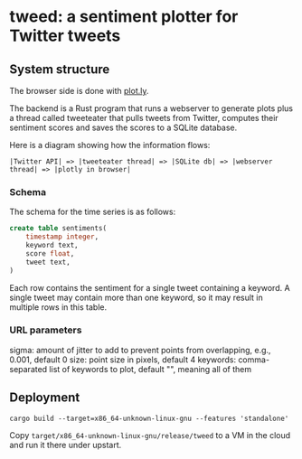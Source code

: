 # tweed: a sentiment plotter for Twitter tweets

## System structure

The browser side is done with [plot.ly](https://plot.ly/javascript/).

The backend is a Rust program that runs a webserver to generate plots plus a thread called tweeteater that pulls
tweets from Twitter, computes their sentiment scores and saves the scores to a SQLite database.

Here is a diagram showing how the information flows:

```
|Twitter API| => |tweeteater thread| => |SQLite db| => |webserver thread| => |plotly in browser|
```

### Schema

The schema for the time series is as follows:

```sql
create table sentiments(
	timestamp integer,
	keyword text,
	score float,
	tweet text,
)
```

Each row contains the sentiment for a single tweet containing a keyword.
A single tweet may contain more than one keyword, so it may result in
multiple rows in this table.

### URL parameters

sigma: amount of jitter to add to prevent points from overlapping, e.g., 0.001, default 0
size: point size in pixels, default 4
keywords: comma-separated list of keywords to plot, default "", meaning all of them

## Deployment

```
cargo build --target=x86_64-unknown-linux-gnu --features 'standalone'
```
Copy `target/x86_64-unknown-linux-gnu/release/tweed` to a VM in the cloud and run it there under upstart.

